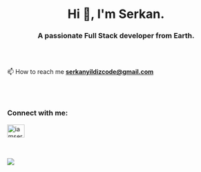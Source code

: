 

<h1 align="center">Hi 👋, I'm Serkan.</h1>
<h3 align="center">A passionate Full Stack developer from Earth.</h3>
<br>
<br>

📫 How to reach me **serkanyildizcode@gmail.com**

<br>
<br>
<h3 align="left">Connect with me:</h3>
<p align="left">
<a href="https://linkedin.com/in/serkanyildiz-/" target="blank"><img align="center" src="https://raw.githubusercontent.com/rahuldkjain/github-profile-readme-generator/master/src/images/icons/Social/linked-in-alt.svg" alt="iamserkan" height="30" width="40" /></a>
</p>
<br>
<br>



<img src= "https://github.com/serkanyildizcode/blob/main/giphy-downsized-large.gif" align="center">






